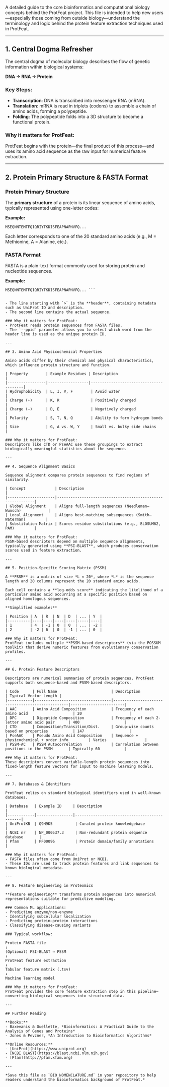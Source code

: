 
A detailed guide to the core bioinformatics and computational biology concepts behind the ProtFeat project. This file is intended to help new users—especially those coming from outside biology—understand the terminology and logic behind the protein feature extraction techniques used in ProtFeat.

---

## 1. Central Dogma Refresher

The central dogma of molecular biology describes the flow of genetic information within biological systems:

**DNA → RNA → Protein**

### Key Steps:
- **Transcription**: DNA is transcribed into messenger RNA (mRNA).
- **Translation**: mRNA is read in triplets (codons) to assemble a chain of amino acids, forming a polypeptide.
- **Folding**: The polypeptide folds into a 3D structure to become a functional protein.

### Why it matters for ProtFeat:
ProtFeat begins with the protein—the final product of this process—and uses its amino acid sequence as the raw input for numerical feature extraction.

---

## 2. Protein Primary Structure & FASTA Format

### Protein Primary Structure

The **primary structure** of a protein is its linear sequence of amino acids, typically represented using one-letter codes:

**Example:**

``` MSEQNNTEMTFQIQRIYTKDISFEAPNAPHVFQ... ```


Each letter corresponds to one of the 20 standard amino acids (e.g., M = Methionine, A = Alanine, etc.).

### FASTA Format

FASTA is a plain-text format commonly used for storing protein and nucleotide sequences.

**Example:**

``` sp|Q9H9K5|SYT1_HUMAN Synaptotagmin-1 OS=Homo sapiens
MSEQNNTEMTFQIQRIYTKDISFEAPNAPHVFQ... ```


- The line starting with `>` is the **header**, containing metadata such as UniProt ID and description.
- The second line contains the actual sequence.

### Why it matters for ProtFeat:
- ProtFeat reads protein sequences from FASTA files.
- The `--ppid` parameter allows you to select which word from the header line is used as the unique protein ID.

---

## 3. Amino Acid Physicochemical Properties

Amino acids differ by their chemical and physical characteristics, which influence protein structure and function.

| Property        | Example Residues | Description                            |
|-----------------|------------------|----------------------------------------|
| Hydrophobicity  | L, I, V, F        | Avoid water                            |
| Charge (+)      | K, R              | Positively charged                     |
| Charge (–)      | D, E              | Negatively charged                     |
| Polarity        | S, T, N, Q        | Ability to form hydrogen bonds         |
| Size            | G, A vs. W, Y     | Small vs. bulky side chains            |

### Why it matters for ProtFeat:
Descriptors like CTD or PseAAC use these groupings to extract biologically meaningful statistics about the sequence.

---

## 4. Sequence Alignment Basics

Sequence alignment compares protein sequences to find regions of similarity.

| Concept             | Description                                                |
|---------------------|------------------------------------------------------------|
| Global Alignment    | Aligns full-length sequences (Needleman–Wunsch)            |
| Local Alignment     | Aligns best-matching subsequences (Smith–Waterman)         |
| Substitution Matrix | Scores residue substitutions (e.g., BLOSUM62, PAM)         |

### Why it matters for ProtFeat:
PSSM-based descriptors depend on multiple sequence alignments, typically generated using **PSI-BLAST**, which produces conservation scores used in feature extraction.

---

## 5. Position-Specific Scoring Matrix (PSSM)

A **PSSM** is a matrix of size *L × 20*, where *L* is the sequence length and 20 columns represent the 20 standard amino acids.

Each cell contains a **log-odds score** indicating the likelihood of a particular amino acid occurring at a specific position based on aligned homologous sequences.

**Simplified example:**

| Position | A  | R  | N  | D  | ... | Y  |
|----------|----|----|----|----|-----|----|
| 1        | 4  | -1 | 0  | 0  | ... | -2 |
| 2        | -2 | 6  | 0  | -1 | ... | 0  |

### Why it matters for ProtFeat:
ProtFeat includes multiple **PSSM-based descriptors** (via the POSSUM toolkit) that derive numeric features from evolutionary conservation profiles.

---

## 6. Protein Feature Descriptors

Descriptors are numerical summaries of protein sequences. ProtFeat supports both sequence-based and PSSM-based descriptors.

| Code      | Full Name                        | Description                                      | Typical Vector Length |
|-----------|----------------------------------|--------------------------------------------------|------------------------|
| AAC       | Amino Acid Composition           | Frequency of each amino acid                    | 20                     |
| DPC       | Dipeptide Composition            | Frequency of each 2-letter amino acid pair      | 400                    |
| CTD       | Composition/Transition/Dist.     | Group-wise counts based on properties           | 147                    |
| PseAAC    | Pseudo Amino Acid Composition    | Sequence + physicochemical + order info         | Varies                 |
| PSSM-AC   | PSSM Autocorrelation             | Correlation between positions in the PSSM       | Typically 60           |

### Why it matters for ProtFeat:
These descriptors convert variable-length protein sequences into fixed-length feature vectors for input to machine learning models.

---

## 7. Databases & Identifiers

ProtFeat relies on standard biological identifiers used in well-known databases.

| Database   | Example ID     | Description                                  |
|------------|----------------|----------------------------------------------|
| UniProtKB  | Q9H9K5          | Curated protein knowledgebase                |
| NCBI nr    | NP_000537.3     | Non-redundant protein sequence database       |
| Pfam       | PF00096         | Protein domain/family annotations             |

### Why it matters for ProtFeat:
- FASTA files often come from UniProt or NCBI.
- These IDs are used to track protein features and link sequences to known biological metadata.

---

## 8. Feature Engineering in Proteomics

**Feature engineering** transforms protein sequences into numerical representations suitable for predictive modeling.

### Common ML applications:
- Predicting enzyme/non-enzyme
- Identifying subcellular localization
- Predicting protein–protein interactions
- Classifying disease-causing variants

### Typical workflow:

Protein FASTA file
↓
(Optional) PSI-BLAST → PSSM
↓
ProtFeat feature extraction
↓
Tabular feature matrix (.tsv)
↓
Machine learning model

### Why it matters for ProtFeat:
ProtFeat provides the core feature extraction step in this pipeline—converting biological sequences into structured data.

---

## Further Reading

**Books:**
- Baxevanis & Ouellette, *Bioinformatics: A Practical Guide to the Analysis of Genes and Proteins*
- Jones & Pevzner, *An Introduction to Bioinformatics Algorithms*

**Online Resources:**
- [UniProt](https://www.uniprot.org)
- [NCBI BLAST](https://blast.ncbi.nlm.nih.gov)
- [Pfam](http://pfam.xfam.org)

---

*Save this file as `BIO_NOMENCLATURE.md` in your repository to help readers understand the bioinformatics background of ProtFeat.*


